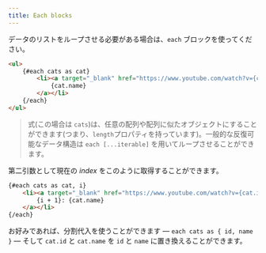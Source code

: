 ```yaml
---
title: Each blocks
---
```


データのリストをループさせる必要がある場合は、`each` ブロックを使ってください。

```html
<ul>
	{#each cats as cat}
		<li><a target="_blank" href="https://www.youtube.com/watch?v={cat.id}">
			{cat.name}
		</a></li>
	{/each}
</ul>
```

>式(この場合は `cats`)は、任意の配列や配列に似たオブジェクトにすることができます(つまり、`length`プロパティを持っています)。一般的な反復可能なデータ構造は `each [...iterable]` を用いてループさせることができます。

第二引数として現在の *index* をこのように取得することができます。

```html
{#each cats as cat, i}
	<li><a target="_blank" href="https://www.youtube.com/watch?v={cat.id}">
		{i + 1}: {cat.name}
	</a></li>
{/each}
```

お好みであれば、分割代入を使うことができます — `each cats as { id, name }` — そして `cat.id` と `cat.name` を `id` と `name` に置き換えることができます。
